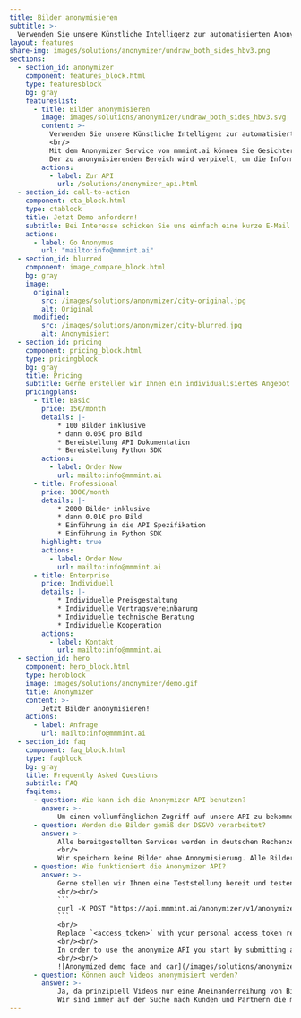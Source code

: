 ```yaml
---
title: Bilder anonymisieren
subtitle: >-
  Verwenden Sie unsere Künstliche Intelligenz zur automatisierten Anonymisierung von Kennzeichen und Gesichtern.
layout: features
share-img: images/solutions/anonymizer/undraw_both_sides_hbv3.png
sections:
  - section_id: anonymizer
    component: features_block.html
    type: featuresblock
    bg: gray
    featureslist:
      - title: Bilder anonymisieren
        image: images/solutions/anonymizer/undraw_both_sides_hbv3.svg
        content: >-
          Verwenden Sie unsere Künstliche Intelligenz zur automatisierten <mark>Anonymisierung</mark> von Kennzeichen und Gesichtern.
          <br/>
          Mit dem Anonymizer Service von mmmint.ai können Sie Gesichter und Kennzeichen auf Fotos unkenntlich machen.
          Der zu anonymisierenden Bereich wird verpixelt, um die Informationen und personenbezogenen Daten unkenntlich zu machen.
        actions:
          - label: Zur API
            url: /solutions/anonymizer_api.html
  - section_id: call-to-action
    component: cta_block.html
    type: ctablock
    title: Jetzt Demo anfordern!
    subtitle: Bei Interesse schicken Sie uns einfach eine kurze E-Mail. Wir erstellen Ihnen einen Testzugang zu unserem Anonymizer-Service. Gerne unterstützen wir Sie beratend hinsichtlich der Implementierung in Ihr System.
    actions:
      - label: Go Anonymus
        url: "mailto:info@mmmint.ai"
  - section_id: blurred
    component: image_compare_block.html
    bg: gray
    image:
      original:
        src: /images/solutions/anonymizer/city-original.jpg
        alt: Original
      modified:
        src: /images/solutions/anonymizer/city-blurred.jpg
        alt: Anonymisiert
  - section_id: pricing
    component: pricing_block.html
    type: pricingblock
    bg: gray
    title: Pricing
    subtitle: Gerne erstellen wir Ihnen ein individualisiertes Angebot.
    pricingplans:
      - title: Basic
        price: 15€/month
        details: |-
            * 100 Bilder inklusive
            * dann 0.05€ pro Bild
            * Bereistellung API Dokumentation
            * Bereistellung Python SDK
        actions:
          - label: Order Now
            url: mailto:info@mmmint.ai
      - title: Professional
        price: 100€/month
        details: |-
            * 2000 Bilder inklusive
            * dann 0.01€ pro Bild
            * Einführung in die API Spezifikation
            * Einführung in Python SDK
        highlight: true
        actions:
          - label: Order Now
            url: mailto:info@mmmint.ai
      - title: Enterprise
        price: Individuell
        details: |-
            * Individuelle Preisgestaltung
            * Individuelle Vertragsvereinbarung
            * Individuelle technische Beratung
            * Individuelle Kooperation
        actions:
          - label: Kontakt
            url: mailto:info@mmmint.ai
  - section_id: hero
    component: hero_block.html
    type: heroblock
    image: images/solutions/anonymizer/demo.gif
    title: Anonymizer
    content: >-
        Jetzt Bilder anonymisieren!
    actions:
      - label: Anfrage
        url: mailto:info@mmmint.ai
  - section_id: faq
    component: faq_block.html
    type: faqblock
    bg: gray
    title: Frequently Asked Questions
    subtitle: FAQ
    faqitems:
      - question: Wie kann ich die Anonymizer API benutzen?
        answer: >-
            Um einen vollumfänglichen Zugriff auf unsere API zu bekommen, wird ein individualisierter APIKey (`access_token`) benötigt. Gerne stellen wir Ihnen eine Teststellung zur Verfügung, um den Anwendsfall explizit zu testen. Senden Sie uns hierzu bitte eine E-Mail an [info@mmmint.ai](mailto:info@mmmint.ai).
      - question: Werden die Bilder gemäß der DSGVO verarbeitet?
        answer: >-
            Alle bereitgestellten Services werden in deutschen Rechenzentren verarbeitet und gehosted. Übermittelte Datensätze werden in-transit und at-rest verschlüsselt. Ein Zugriff auf die Daten ist nur mit Hilfe des APIKey (`access_token`) möglich. Es wird strikt unter Einhaltung der gültigen DSGVO verarbeitet und gelagert. 
            <br/>
            Wir speichern keine Bilder ohne Anonymisierung. Alle Bilder und Videos werden nur für die Bearbeitung zu unseren Servern übermittelt und ausschließlich anonymisiert gespeichert. Das originale Bild kann zu keinem Zeitpunkt abgerufen werden.  
      - question: Wie funktioniert die Anonymizer API?
        answer: >-
            Gerne stellen wir Ihnen eine Teststellung bereit und testen live mit Ihnen die Verarbeitung. Anbei finden Sie einen Auszug aus unserer API Dokumentation. [[go to api documentation]](https://api.mmmint.ai/anonymizer/v1/docs)
            <br/><br/>
            ```
            curl -X POST "https://api.mmmint.ai/anonymizer/v1/anonymize/?face=true&numberplate=true&logoinsertion=true&access_token=<access_token>" -H  "accept: application/json" -H  "Content-Type: multipart/form-data" -F "file=@car_face.jpg;type=image/jpeg"
            ```
            <br/>
            Replace `<access_token>` with your personal access_token requested from us [info@mmmint.ai](mailto:info@mmmint.ai). 
            <br/><br/>
            In order to use the anonymize API you start by submitting an image via file upload, using a POST to `/anonymize/`. You can decide to only anonymize faces (`?face=true`) and/or numberplates (`?numberplate=true`)  or both (`?face=true&numberplate=true`) . Also, it is possible to overlay the numberplates with custom images using `?logoinsertion=true`. 
            <br/><br/>
            ![Anonymized demo face and car](/images/solutions/anonymizer/2314f3fed78c77b29373568b0740aac2124dab9150c8247c15ff7be374baa262.jpg)
      - question: Können auch Videos anonymisiert werden?
        answer: >-
            Ja, da prinzipiell Videos nur eine Aneinanderreihung von Bildern sind. Wir arbeiten gerade mit Hochdruck an einer Lösung zur Anonymisierung von Video-Material. Für einen <mark>early access</mark> Zugriff schickt uns bitte eine kurze E-Mail an [info@mmmint.ai](mailto:info@mmmint.ai).
            Wir sind immer auf der Suche nach Kunden und Partnern die mit uns zusammen die smarten solutions der mmmint.ai noch besser machen wollen!
---
```

